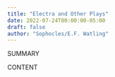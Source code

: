```yaml
---
title: "Electra and Other Plays"
date: 2022-07-24T00:00:00-05:00
draft: false
author: "Sophocles/E.F. Watling"
---
```


SUMMARY

<!--more-->

CONTENT